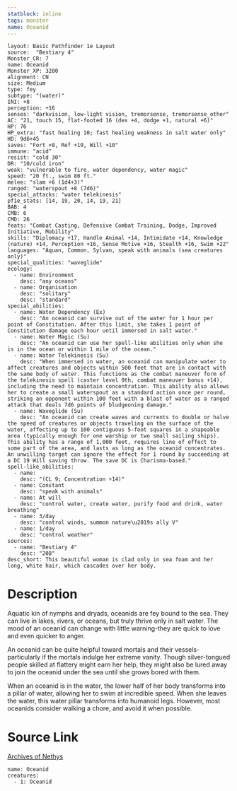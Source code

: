 ```yaml
---
statblock: inline
tags: monster
name: Oceanid
---
```

```statblock
layout: Basic Pathfinder 1e Layout
source:  "Bestiary 4"
Monster_CR: 7
name: Oceanid
Monster_XP: 3200
alignment: CN
size: Medium
type: fey
subtype: "(water)"
INI: +8
perception: +16
senses: "darkvision, low-light vision, tremorsense, tremorsense_other"
AC: "21, touch 15, flat-footed 16 (dex +4, dodge +1, natural +6)"
HP: 76
HP_extra: "fast healing 10; fast healing weakness in salt water only"
HD: 9d6+45
saves: "Fort +8, Ref +10, Will +10"
immune: "acid"
resist: "cold 30"
DR: "10/cold iron"
weak: "vulnerable to fire, water dependency, water magic"
speed: "20 ft., swim 80 ft."
melee: "slam +6 (1d4+3)"
ranged: "waterspout +8 (7d6)"
special_attacks: "water telekinesis"
pf1e_stats: [14, 19, 20, 14, 19, 21]
BAB: 4
CMB: 6
CMD: 26
feats: "Combat Casting, Defensive Combat Training, Dodge, Improved Initiative, Mobility"
skills: "Diplomacy +17, Handle Animal +14, Intimidate +14, Knowledge (nature) +14, Perception +16, Sense Motive +16, Stealth +16, Swim +22"
languages: "Aquan, Common, Sylvan, speak with animals (sea creatures only)"
special_qualities: "waveglide"
ecology:
  - name: Environment
    desc: "any oceans"
  - name: Organisation
    desc: "solitary"
    desc: "standard"
special_abilities:
  - name: Water Dependency (Ex)
    desc: "An oceanid can survive out of the water for 1 hour per point of Constitution. After this limit, she takes 1 point of Constitution damage each hour until immersed in salt water."
  - name: Water Magic (Su)
    desc: "An oceanid can use her spell-like abilities only when she is in the ocean or within 1 mile of the ocean."
  - name: Water Telekinesis (Su)
    desc: "When immersed in water, an oceanid can manipulate water to affect creatures and objects within 500 feet that are in contact with the same body of water. This functions as the combat maneuver form of the telekinesis spell (caster level 9th, combat maneuver bonus +14), including the need to maintain concentration. This ability also allows her to create a small waterspout as a standard action once per round, striking an opponent within 100 feet with a blast of water as a ranged attack that deals 7d6 points of bludgeoning damage."
  - name: Waveglide (Su)
    desc: "An oceanid can create waves and currents to double or halve the speed of creatures or objects traveling on the surface of the water, affecting up to 100 contiguous 5-foot squares in a shapeable area (typically enough for one warship or two small sailing ships). This ability has a range of 1,000 feet, requires line of effect to some part of the area, and lasts as long as the oceanid concentrates. An unwilling target can ignore the effect for 1 round by succeeding at a DC 19 Will saving throw. The save DC is Charisma-based."
spell-like_abilities:
  - name:
    desc: "(CL 9; Concentration +14)"
  - name: Constant
    desc: "speak with animals"
  - name: At will
    desc: "control water, create water, purify food and drink, water breathing"
  - name: 3/day
    desc: "control winds, summon nature\u2019s ally V"
  - name: 1/day
    desc: "control weather"
sources:
  - name: "Bestiary 4"
    desc: "208"
desc_short: This beautiful woman is clad only in sea foam and her long, white hair, which cascades over her body.
```
# Description
Aquatic kin of nymphs and dryads, oceanids are fey bound to the sea. They can live in lakes, rivers, or oceans, but truly thrive only in salt water. The mood of an oceanid can change with little warning-they are quick to love and even quicker to anger.

An oceanid can be quite helpful toward mortals and their vessels-particularly if the mortals indulge her extreme vanity. Though silver-tongued people skilled at flattery might earn her help, they might also be lured away to join the oceanid under the sea until she grows bored with them.

When an oceanid is in the water, the lower half of her body transforms into a pillar of water, allowing her to swim at incredible speed. When she leaves the water, this water pillar transforms into humanoid legs. However, most oceanids consider walking a chore, and avoid it when possible.
# Source Link
[Archives of Nethys](https://aonprd.com/MonsterDisplay.aspx?ItemName=Oceanid)
```encounter-table
name: Oceanid
creatures:
  - 1: Oceanid
```
